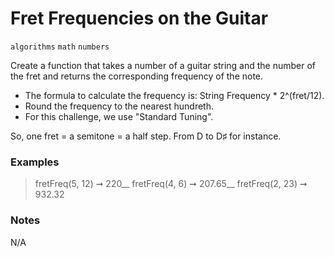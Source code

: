 # Fret Frequencies on the Guitar

`algorithms`  `math` `numbers` 

Create a function that takes a number of a guitar string and the number of the fret and returns the corresponding frequency of the note.

- The formula to calculate the frequency is: String Frequency * 2^(fret/12).
- Round the frequency to the nearest hundreth.
- For this challenge, we use "Standard Tuning".

So, one fret = a semitone = a half step. From D to D♯ for instance.



### Examples

> fretFreq(5, 12) ➞ 220__
> fretFreq(4, 6) ➞ 207.65__
> fretFreq(2, 23) ➞ 932.32

### Notes
N/A
